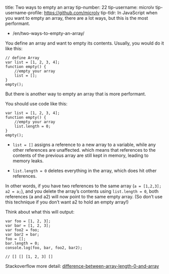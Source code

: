 title: Two ways to empty an array tip-number: 22 tip-username: microlv tip-username-profile: https://github.com/microlv tip-tldr: In JavaScript when you want to empty an array, there are a lot ways, but this is the most performant.

-   /en/two-ways-to-empty-an-array/

You define an array and want to empty its contents. Usually, you would do it like this:

    // define Array
    var list = [1, 2, 3, 4];
    function empty() {
        //empty your array
        list = [];
    }
    empty();

But there is another way to empty an array that is more performant.

You should use code like this:

    var list = [1, 2, 3, 4];
    function empty() {
        //empty your array
        list.length = 0;
    }
    empty();

-   `list = []` assigns a reference to a new array to a variable, while any other references are unaffected. which means that references to the contents of the previous array are still kept in memory, leading to memory leaks.

-   `list.length = 0` deletes everything in the array, which does hit other references.

In other words, if you have two references to the same array (`a = [1,2,3]; a2 = a;`), and you delete the array’s contents using `list.length = 0`, both references (a and a2) will now point to the same empty array. (So don’t use this technique if you don’t want a2 to hold an empty array!)

Think about what this will output:

    var foo = [1, 2, 3];
    var bar = [1, 2, 3];
    var foo2 = foo;
    var bar2 = bar;
    foo = [];
    bar.length = 0;
    console.log(foo, bar, foo2, bar2);

    // [] [] [1, 2, 3] []

Stackoverflow more detail: [difference-between-array-length-0-and-array](http://stackoverflow.com/questions/4804235/difference-between-array-length-0-and-array)
